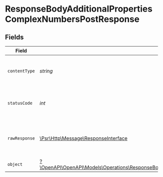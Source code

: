 # ResponseBodyAdditionalPropertiesComplexNumbersPostResponse


## Fields

| Field                                                                                                                                                                                           | Type                                                                                                                                                                                            | Required                                                                                                                                                                                        | Description                                                                                                                                                                                     |
| ----------------------------------------------------------------------------------------------------------------------------------------------------------------------------------------------- | ----------------------------------------------------------------------------------------------------------------------------------------------------------------------------------------------- | ----------------------------------------------------------------------------------------------------------------------------------------------------------------------------------------------- | ----------------------------------------------------------------------------------------------------------------------------------------------------------------------------------------------- |
| `contentType`                                                                                                                                                                                   | *string*                                                                                                                                                                                        | :heavy_check_mark:                                                                                                                                                                              | HTTP response content type for this operation                                                                                                                                                   |
| `statusCode`                                                                                                                                                                                    | *int*                                                                                                                                                                                           | :heavy_check_mark:                                                                                                                                                                              | HTTP response status code for this operation                                                                                                                                                    |
| `rawResponse`                                                                                                                                                                                   | [\Psr\Http\Message\ResponseInterface](https://www.php-fig.org/psr/psr-7/#33-psrhttpmessageresponseinterface)                                                                                    | :heavy_minus_sign:                                                                                                                                                                              | Raw HTTP response; suitable for custom response parsing                                                                                                                                         |
| `object`                                                                                                                                                                                        | [?\OpenAPI\OpenAPI\Models\Operations\ResponseBodyAdditionalPropertiesComplexNumbersPostResponseBody](../../models/operations/ResponseBodyAdditionalPropertiesComplexNumbersPostResponseBody.md) | :heavy_minus_sign:                                                                                                                                                                              | OK                                                                                                                                                                                              |